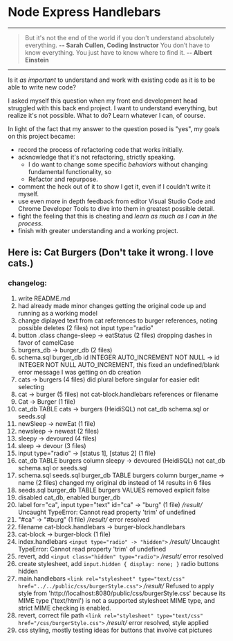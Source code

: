 
# Node Express Handlebars

- - -

> But it's not the end of the world if you don't understand absolutely everything.
__-- Sarah Cullen, Coding Instructor__
> You don’t have to know everything. You just have to know where to find it.
__-- Albert Einstein__

- - -

Is it _as important_ to understand and work with existing code as it is to be able to write new code?

I asked myself this question when my front end development head struggled with this back end project. I want to understand everything, but realize it's not possible. What to do? Learn whatever I can, of course.

In light of the fact that my answer to the question posed is "yes", my goals on this project became:
  * record the process of refactoring code that works initially.
  * acknowledge that it's not refactoring, strictly speaking.
    * I do want to change some specific _behaviors_ without changing fundamental functionality, so
    * Refactor and repurpose.
  * comment the heck out of it to show I get it, even if I couldn't write it myself.
  * use even more in depth feedback from editor Visual Studio Code and Chrome Developer Tools to dive into them in greatest possible detail.
  * fight the feeling that this is cheating and _learn as much as I can in the process_.
  * finish with greater understanding and a working project.

## Here is: Cat Burgers (Don't take it wrong. I love cats.)

### changelog:

1. write README.md
1. had already made minor changes getting the original code up and running as a working model
1. change diplayed text from cat references to burger references, noting possible deletes (2 files) not input type="radio"
1. button .class change-sleep -> eatStatus (2 files) dropping dashes in favor of camelCase
1. burgers_db -> burger_db (2 files)
1. schema.sql burger_db id INTEGER AUTO_INCREMENT NOT NULL -> id INTEGER NOT NULL AUTO_INCREMENT, this fixed an undefined/blank error message I was getting on db creation
1. cats -> burgers (4 files) did plural before singular for easier edit selecting
1. cat -> burger (5 files) not cat-block.handlebars references or filename
1. Cat -> Burger (1 file)
1. cat_db TABLE cats -> burgers (HeidiSQL) not cat_db schema.sql or seeds.sql
1. newSleep -> newEat (1 file)
1. newsleep -> neweat (2 files)
1. sleepy -> devoured (4 files)
1. sleep -> devour (3 files)
1. input type="radio" -> [status 1], [status 2] (1 file)
1. cat_db TABLE burgers column sleepy -> devoured (HeidiSQL) not cat_db schema.sql or seeds.sql
1. schema.sql seeds.sql burger_db TABLE burgers column burger_name -> name (2 files) changed my original db instead of 14 results in 6 files
1. seeds.sql burger_db TABLE burgers VALUES removed explicit false
1. disabled cat_db, enabled burger_db
1. label for="ca", input type="text" id="ca" -> "burg" (1 file) _/result/_ Uncaught TypeError: Cannot read property 'trim' of undefined
1. "#ca" -> "#burg" (1 file) _/result/_ error resolved
1. filename cat-block.handlebars -> burger-block.handlebars
1. cat-block -> burger-block (1 file)
1. index.handlebars `<input type="radio" -> "hidden">` _/result/_ Uncaught TypeError: Cannot read property 'trim' of undefined
1. revert, add `<input class="hidden" type="radio">` _/result/_ error resolved
1. create stylesheet, add `input.hidden { display: none; }` radio buttons hidden
1. main.handlebars `<link rel="stylesheet" type="text/css" href="../../public/css/burgerStyle.css">` _/result/_ Refused to apply style from 'http://localhost:8080/public/css/burgerStyle.css' because its MIME type ('text/html') is not a supported stylesheet MIME type, and strict MIME checking is enabled.
1. revert, correct file path `<link rel="stylesheet" type="text/css" href="/css/burgerStyle.css">` _/result/_ error resolved, style applied
1. css styling, mostly testing ideas for buttons that involve cat pictures

